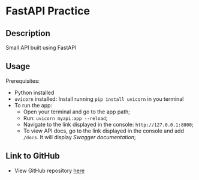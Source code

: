 # FastAPI Practice

## Description

Small API built using FastAPI

## Usage

Prerequisites:

- Python installed
- `uvicorn` installed: Install running `pip install uvicorn` in you terminal
- To run the app:
  - Open your terminal and go to the app path;
  - Run: `uvicorn myapi:app --reload`;
  - Navigate to the link displayed in the console: `http://127.0.0.1:8000`;
  - To view API docs, go to the link displayed in the console and add `/docs`. It will display _Swagger documentation_;

## Link to GitHub

- View GitHub repository [here](https://github.com/ttudorandrei/fast-api-practice)
